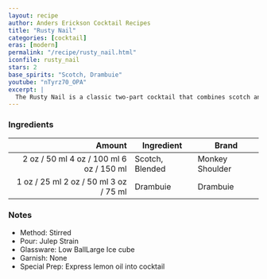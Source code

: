 ```yaml
---
layout: recipe
author: Anders Erickson Cocktail Recipes
title: "Rusty Nail"
categories: [cocktail]
eras: [modern]
permalink: "/recipe/rusty_nail.html"
iconfile: rusty_nail
stars: 2
base_spirits: "Scotch, Drambuie"
youtube: "nTyrz70_OPA"
excerpt: |
  The Rusty Nail is a classic two-part cocktail that combines scotch and Drambuie.
---
```


### Ingredients

| Amount | Ingredient      | Brand           |
| -----: | --------------- | --------------- |
|   <span class="onex active">2 oz / 50 ml</span>  <span class="twox">4 oz / 100 ml</span> <span class="threex">6 oz / 150 ml</span> | Scotch, Blended | Monkey Shoulder |
|   <span class="onex active">1 oz / 25 ml</span>  <span class="twox">2 oz / 50 ml</span> <span class="threex">3 oz / 75 ml</span> | Drambuie        | Drambuie        |

### Notes

- Method: Stirred
- Pour: Julep Strain
- Glassware: Low BallLarge Ice cube
- Garnish: None
- Special Prep: Express lemon oil into cocktail
